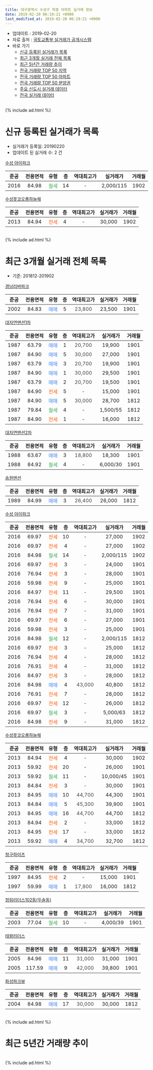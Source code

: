 ```yaml
---
title: 대구광역시 수성구 파동 아파트 실거래 정보
date: 2019-02-20 06:19:21 +0900
last_modified_at: 2019-02-20 06:19:21 +0900
---
```


* 업데이트 : 2019-02-20
* 자료 출처 : [국토교통부 실거래가 공개시스템](http://rt.molit.go.kr)
* 바로 가기
    * [신규 등록된 실거래가 목록](#신규-등록된-실거래가-목록)
    * [최근 3개월 실거래 전체 목록](#최근-3개월-실거래-전체-목록)
    * [최근 5년간 거래량 추이](#최근-5년간-거래량-추이)
    * [전국 거래량 TOP 50 지역](https://inasie.github.io/apt-trade-info/최근-3개월-전국에서-가장-거래가-많이-발생한-지역)
    * [전국 거래량 TOP 50 아파트](https://inasie.github.io/apt-trade-info/최근-3개월-전국에서-가장-거래가-많이-발생한-아파트)
    * [전국 거래량 TOP 50 분양권](https://inasie.github.io/apt-trade-info/최근-3개월-전국에서-가장-거래가-많이-발생한-분양권)
    * [주요 신도시 실거래 데이터](https://inasie.github.io/apt-trade-info/주요-신도시)
    * [전국 실거래 데이터](https://inasie.github.io/apt-trade-info/전국)
<br>
{% include ad.html %}
<br>

# 신규 등록된 실거래가 목록
* 실거래가 등록일: 20190220
* 업데이트 된 실거래 수: 2 건


[수성 아이파크](https://search.naver.com/search.naver?query=%EB%8C%80%EA%B5%AC%EA%B4%91%EC%97%AD%EC%8B%9C+%EC%88%98%EC%84%B1%EA%B5%AC+%ED%8C%8C%EB%8F%99+%EC%88%98%EC%84%B1+%EC%95%84%EC%9D%B4%ED%8C%8C%ED%81%AC)

|준공|전용면적|유형|층|역대최고가|실거래가|거래월|
|:---:|:---:|:---:|:---:|:---:|:---:|:---:|
|2016|84.98|<span style="color:#34a853">월세</span>|14|<span style="color:#444444">-</span>|2,000/115|1902|

[수성못코오롱하늘채](https://search.naver.com/search.naver?query=%EB%8C%80%EA%B5%AC%EA%B4%91%EC%97%AD%EC%8B%9C+%EC%88%98%EC%84%B1%EA%B5%AC+%ED%8C%8C%EB%8F%99+%EC%88%98%EC%84%B1%EB%AA%BB%EC%BD%94%EC%98%A4%EB%A1%B1%ED%95%98%EB%8A%98%EC%B1%84)

|준공|전용면적|유형|층|역대최고가|실거래가|거래월|
|:---:|:---:|:---:|:---:|:---:|:---:|:---:|
|2013|84.94|<span style="color:#ff5a00">전세</span>|4|<span style="color:#444444">-</span>|30,000|1902|


<br>
{% include ad.html %}
<br>

# 최근 3개월 실거래 전체 목록
* 기준: 201812-201902


[경남리버파크](https://search.naver.com/search.naver?query=%EB%8C%80%EA%B5%AC%EA%B4%91%EC%97%AD%EC%8B%9C+%EC%88%98%EC%84%B1%EA%B5%AC+%ED%8C%8C%EB%8F%99+%EA%B2%BD%EB%82%A8%EB%A6%AC%EB%B2%84%ED%8C%8C%ED%81%AC)

|준공|전용면적|유형|층|역대최고가|실거래가|거래월|
|:---:|:---:|:---:|:---:|:---:|:---:|:---:|
|2002|84.83|<span style="color:#4285f3">매매</span>|5|<span style="color:#444444">23,800</span>|23,500|1901|

[대자연맨션1차](https://search.naver.com/search.naver?query=%EB%8C%80%EA%B5%AC%EA%B4%91%EC%97%AD%EC%8B%9C+%EC%88%98%EC%84%B1%EA%B5%AC+%ED%8C%8C%EB%8F%99+%EB%8C%80%EC%9E%90%EC%97%B0%EB%A7%A8%EC%85%981%EC%B0%A8)

|준공|전용면적|유형|층|역대최고가|실거래가|거래월|
|:---:|:---:|:---:|:---:|:---:|:---:|:---:|
|1987|63.79|<span style="color:#4285f3">매매</span>|1|<span style="color:#444444">20,700</span>|19,900|1901|
|1987|84.90|<span style="color:#4285f3">매매</span>|5|<span style="color:#444444">30,000</span>|27,000|1901|
|1987|63.79|<span style="color:#4285f3">매매</span>|3|<span style="color:#444444">20,700</span>|19,900|1901|
|1987|84.90|<span style="color:#4285f3">매매</span>|1|<span style="color:#444444">30,000</span>|29,500|1901|
|1987|63.79|<span style="color:#4285f3">매매</span>|2|<span style="color:#444444">20,700</span>|19,500|1901|
|1987|84.90|<span style="color:#ff5a00">전세</span>|5|<span style="color:#444444">-</span>|15,000|1901|
|1987|84.90|<span style="color:#4285f3">매매</span>|5|<span style="color:#444444">30,000</span>|28,700|1812|
|1987|79.84|<span style="color:#34a853">월세</span>|4|<span style="color:#444444">-</span>|1,500/55|1812|
|1987|84.90|<span style="color:#ff5a00">전세</span>|1|<span style="color:#444444">-</span>|16,000|1812|

[대자연맨션2차](https://search.naver.com/search.naver?query=%EB%8C%80%EA%B5%AC%EA%B4%91%EC%97%AD%EC%8B%9C+%EC%88%98%EC%84%B1%EA%B5%AC+%ED%8C%8C%EB%8F%99+%EB%8C%80%EC%9E%90%EC%97%B0%EB%A7%A8%EC%85%982%EC%B0%A8)

|준공|전용면적|유형|층|역대최고가|실거래가|거래월|
|:---:|:---:|:---:|:---:|:---:|:---:|:---:|
|1988|63.67|<span style="color:#4285f3">매매</span>|3|<span style="color:#444444">18,800</span>|18,300|1901|
|1988|84.92|<span style="color:#34a853">월세</span>|4|<span style="color:#444444">-</span>|6,000/30|1901|

[송원맨션](https://search.naver.com/search.naver?query=%EB%8C%80%EA%B5%AC%EA%B4%91%EC%97%AD%EC%8B%9C+%EC%88%98%EC%84%B1%EA%B5%AC+%ED%8C%8C%EB%8F%99+%EC%86%A1%EC%9B%90%EB%A7%A8%EC%85%98)

|준공|전용면적|유형|층|역대최고가|실거래가|거래월|
|:---:|:---:|:---:|:---:|:---:|:---:|:---:|
|1989|84.99|<span style="color:#4285f3">매매</span>|3|<span style="color:#444444">26,400</span>|26,000|1812|

[수성 아이파크](https://search.naver.com/search.naver?query=%EB%8C%80%EA%B5%AC%EA%B4%91%EC%97%AD%EC%8B%9C+%EC%88%98%EC%84%B1%EA%B5%AC+%ED%8C%8C%EB%8F%99+%EC%88%98%EC%84%B1+%EC%95%84%EC%9D%B4%ED%8C%8C%ED%81%AC)

|준공|전용면적|유형|층|역대최고가|실거래가|거래월|
|:---:|:---:|:---:|:---:|:---:|:---:|:---:|
|2016|69.97|<span style="color:#ff5a00">전세</span>|10|<span style="color:#444444">-</span>|27,000|1902|
|2016|69.97|<span style="color:#ff5a00">전세</span>|4|<span style="color:#444444">-</span>|27,000|1902|
|2016|84.98|<span style="color:#34a853">월세</span>|14|<span style="color:#444444">-</span>|2,000/115|1902|
|2016|69.97|<span style="color:#ff5a00">전세</span>|3|<span style="color:#444444">-</span>|24,000|1901|
|2016|76.94|<span style="color:#ff5a00">전세</span>|3|<span style="color:#444444">-</span>|28,000|1901|
|2016|59.98|<span style="color:#ff5a00">전세</span>|9|<span style="color:#444444">-</span>|25,000|1901|
|2016|84.97|<span style="color:#ff5a00">전세</span>|11|<span style="color:#444444">-</span>|29,500|1901|
|2016|76.94|<span style="color:#ff5a00">전세</span>|6|<span style="color:#444444">-</span>|30,000|1901|
|2016|76.94|<span style="color:#ff5a00">전세</span>|7|<span style="color:#444444">-</span>|31,000|1901|
|2016|69.97|<span style="color:#ff5a00">전세</span>|6|<span style="color:#444444">-</span>|27,000|1901|
|2016|59.98|<span style="color:#ff5a00">전세</span>|3|<span style="color:#444444">-</span>|25,000|1901|
|2016|84.98|<span style="color:#34a853">월세</span>|12|<span style="color:#444444">-</span>|2,000/115|1812|
|2016|69.97|<span style="color:#ff5a00">전세</span>|3|<span style="color:#444444">-</span>|25,000|1812|
|2016|76.94|<span style="color:#ff5a00">전세</span>|4|<span style="color:#444444">-</span>|28,000|1812|
|2016|76.91|<span style="color:#ff5a00">전세</span>|4|<span style="color:#444444">-</span>|31,000|1812|
|2016|84.97|<span style="color:#ff5a00">전세</span>|3|<span style="color:#444444">-</span>|28,000|1812|
|2016|84.98|<span style="color:#4285f3">매매</span>|4|<span style="color:#444444">43,000</span>|40,800|1812|
|2016|76.91|<span style="color:#ff5a00">전세</span>|7|<span style="color:#444444">-</span>|28,000|1812|
|2016|69.97|<span style="color:#ff5a00">전세</span>|12|<span style="color:#444444">-</span>|26,000|1812|
|2016|69.97|<span style="color:#34a853">월세</span>|3|<span style="color:#444444">-</span>|5,000/63|1812|
|2016|84.98|<span style="color:#ff5a00">전세</span>|9|<span style="color:#444444">-</span>|31,000|1812|

[수성못코오롱하늘채](https://search.naver.com/search.naver?query=%EB%8C%80%EA%B5%AC%EA%B4%91%EC%97%AD%EC%8B%9C+%EC%88%98%EC%84%B1%EA%B5%AC+%ED%8C%8C%EB%8F%99+%EC%88%98%EC%84%B1%EB%AA%BB%EC%BD%94%EC%98%A4%EB%A1%B1%ED%95%98%EB%8A%98%EC%B1%84)

|준공|전용면적|유형|층|역대최고가|실거래가|거래월|
|:---:|:---:|:---:|:---:|:---:|:---:|:---:|
|2013|84.94|<span style="color:#ff5a00">전세</span>|4|<span style="color:#444444">-</span>|30,000|1902|
|2013|59.92|<span style="color:#ff5a00">전세</span>|20|<span style="color:#444444">-</span>|26,000|1901|
|2013|59.92|<span style="color:#34a853">월세</span>|11|<span style="color:#444444">-</span>|10,000/45|1901|
|2013|84.84|<span style="color:#ff5a00">전세</span>|3|<span style="color:#444444">-</span>|30,000|1901|
|2013|84.95|<span style="color:#4285f3">매매</span>|10|<span style="color:#444444">44,700</span>|44,300|1901|
|2013|84.84|<span style="color:#4285f3">매매</span>|5|<span style="color:#444444">45,300</span>|39,900|1901|
|2013|84.95|<span style="color:#4285f3">매매</span>|16|<span style="color:#444444">44,700</span>|44,700|1812|
|2013|84.94|<span style="color:#ff5a00">전세</span>|2|<span style="color:#444444">-</span>|33,000|1812|
|2013|84.95|<span style="color:#ff5a00">전세</span>|17|<span style="color:#444444">-</span>|33,000|1812|
|2013|59.92|<span style="color:#4285f3">매매</span>|4|<span style="color:#444444">34,700</span>|32,700|1812|


<script async src="//pagead2.googlesyndication.com/pagead/js/adsbygoogle.js"></script>
<!-- 기본 -->
<ins class="adsbygoogle"
     style="display:block"
     data-ad-client="ca-pub-2446590836940007"
     data-ad-slot="1659523306"
     data-ad-format="auto"
     data-full-width-responsive="true"></ins>
<script>
(adsbygoogle = window.adsbygoogle || []).push({});
</script>


[청구하이츠](https://search.naver.com/search.naver?query=%EB%8C%80%EA%B5%AC%EA%B4%91%EC%97%AD%EC%8B%9C+%EC%88%98%EC%84%B1%EA%B5%AC+%ED%8C%8C%EB%8F%99+%EC%B2%AD%EA%B5%AC%ED%95%98%EC%9D%B4%EC%B8%A0)

|준공|전용면적|유형|층|역대최고가|실거래가|거래월|
|:---:|:---:|:---:|:---:|:---:|:---:|:---:|
|1997|84.95|<span style="color:#ff5a00">전세</span>|2|<span style="color:#444444">-</span>|15,000|1901|
|1997|59.99|<span style="color:#4285f3">매매</span>|1|<span style="color:#444444">17,800</span>|16,000|1812|

[청림리더스102동(두솔동)](https://search.naver.com/search.naver?query=%EB%8C%80%EA%B5%AC%EA%B4%91%EC%97%AD%EC%8B%9C+%EC%88%98%EC%84%B1%EA%B5%AC+%ED%8C%8C%EB%8F%99+%EC%B2%AD%EB%A6%BC%EB%A6%AC%EB%8D%94%EC%8A%A4102%EB%8F%99%28%EB%91%90%EC%86%94%EB%8F%99%29)

|준공|전용면적|유형|층|역대최고가|실거래가|거래월|
|:---:|:---:|:---:|:---:|:---:|:---:|:---:|
|2003|77.04|<span style="color:#34a853">월세</span>|10|<span style="color:#444444">-</span>|4,000/39|1901|

[태왕리더스](https://search.naver.com/search.naver?query=%EB%8C%80%EA%B5%AC%EA%B4%91%EC%97%AD%EC%8B%9C+%EC%88%98%EC%84%B1%EA%B5%AC+%ED%8C%8C%EB%8F%99+%ED%83%9C%EC%99%95%EB%A6%AC%EB%8D%94%EC%8A%A4)

|준공|전용면적|유형|층|역대최고가|실거래가|거래월|
|:---:|:---:|:---:|:---:|:---:|:---:|:---:|
|2005|84.96|<span style="color:#4285f3">매매</span>|11|<span style="color:#444444">31,000</span>|31,000|1901|
|2005|117.59|<span style="color:#4285f3">매매</span>|9|<span style="color:#444444">42,000</span>|39,800|1901|

[화성파크뷰](https://search.naver.com/search.naver?query=%EB%8C%80%EA%B5%AC%EA%B4%91%EC%97%AD%EC%8B%9C+%EC%88%98%EC%84%B1%EA%B5%AC+%ED%8C%8C%EB%8F%99+%ED%99%94%EC%84%B1%ED%8C%8C%ED%81%AC%EB%B7%B0)

|준공|전용면적|유형|층|역대최고가|실거래가|거래월|
|:---:|:---:|:---:|:---:|:---:|:---:|:---:|
|2004|84.98|<span style="color:#4285f3">매매</span>|17|<span style="color:#444444">30,000</span>|30,000|1812|


<br>
{% include ad.html %}
<br>

# 최근 5년간 거래량 추이


<div style="width:100%;">
    <canvas id="deal_progress" height="200"></canvas>
</div>

<script>
new Chart(document.getElementById("deal_progress"), {
    type: 'line',
    data: {
        labels: ['201402','201403','201404','201405','201406','201407','201408','201409','201410','201411','201412','201501','201502','201503','201504','201505','201506','201507','201508','201509','201510','201511','201512','201601','201602','201603','201604','201605','201606','201607','201608','201609','201610','201611','201612','201701','201702','201703','201704','201705','201706','201707','201708','201709','201710','201711','201712','201801','201802','201803','201804','201805','201806','201807','201808','201809','201810','201811','201812','201901','201902'],
        datasets: [{
            label: '매매',
            pointRadius: 1,
            data: [14, 18, 13, 10, 12, 11, 8, 15, 17, 13, 11, 8, 8, 17, 16, 29, 12, 22, 25, 15, 14, 9, 6, 8, 5, 4, 6, 7, 10, 10, 9, 15, 19, 15, 11, 10, 13, 18, 13, 11, 27, 37, 27, 15, 14, 19, 7, 14, 12, 21, 8, 13, 16, 6, 28, 17, 13, 9, 7, 11, 0],
            borderColor: "rgba(255, 201, 14, 1)",
            backgroundColor: "rgba(255, 201, 14, 0.5)",
            fill: false,
            lineTension: 0
        },{
            label: '전월세',
            pointRadius: 1,
            data: [8, 9, 6, 4, 12, 7, 3, 3, 7, 4, 12, 7, 9, 12, 7, 14, 17, 9, 12, 7, 12, 4, 7, 8, 8, 3, 4, 5, 6, 8, 8, 13, 23, 14, 9, 14, 16, 12, 8, 9, 9, 14, 6, 16, 9, 12, 7, 11, 11, 20, 14, 8, 10, 11, 13, 16, 20, 22, 13, 15, 4],
            borderColor: "rgba(0, 141, 185, 1)",
            backgroundColor: "rgba(0, 141, 185, 0.5)",
            fill: false,
            lineTension: 0
        }
        ]
    },
    options: {
        responsive: true,
        title: {
            display: false
        },
        tooltips: {
            mode: 'index',
            intersect: false
        },
        hover: {
            mode: 'nearest',
            intersect: true
        },
        scales: {
            xAxes: [{
                display: true,
                scaleLabel: {
                    display: true,
                    labelString: '년/월'
                }
            }],
            yAxes: [{
                display: true,
                ticks: {
                    suggestedMin: 0,
                },
                scaleLabel: {
                    display: true,
                    labelString: '실거래 수'
                }
            }]
        }
    }
});

</script>


<br>
{% include ad.html %}
<br>

